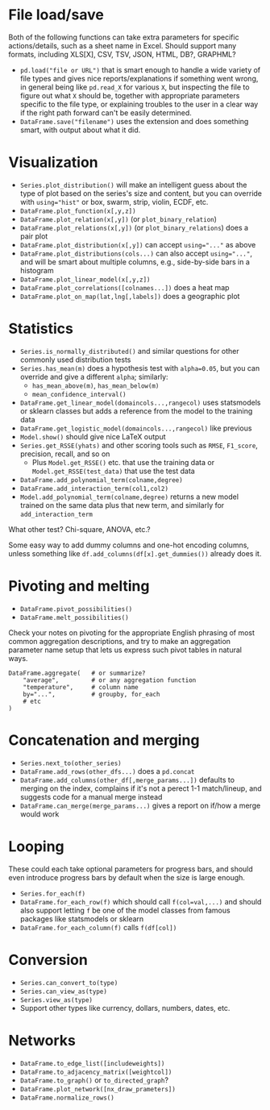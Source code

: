 
# File load/save

Both of the following functions can take extra parameters for specific
actions/details, such as a sheet name in Excel.  Should support many
formats, including XLS[X], CSV, TSV, JSON, HTML, DB?, GRAPHML?

 * `pd.load("file or URL")` that is smart enough to handle a wide variety
   of file types and gives nice reports/explanations if something went
   wrong, in general being like `pd.read_X` for various `X`, but inspecting
   the file to figure out what `X` should be, together with appropriate
   parameters specific to the file type, or explaining troubles to the user
   in a clear way if the right path forward can't be easily determined.
 * `DataFrame.save("filename")` uses the extension and does something
   smart, with output about what it did.

# Visualization

 * `Series.plot_distribution()` will make an intelligent guess about the
   type of plot based on the series's size and content, but you can
   override with `using="hist"` or box, swarm, strip, violin, ECDF, etc.
 * `DataFrame.plot_function(x[,y,z])`
 * `DataFrame.plot_relation(x[,y])` (or `plot_binary_relation`)
 * `DataFrame.plot_relations(x[,y])` (or `plot_binary_relations`) does a
   pair plot
 * `DataFrame.plot_distribution(x[,y])` can accept `using="..."` as above
 * `DataFrame.plot_distributions(cols...)` can also accept `using="..."`,
   and will be smart about multiple columns, e.g., side-by-side bars in a
   histogram
 * `DataFrame.plot_linear_model(x[,y,z])`
 * `DataFrame.plot_correlations([colnames...])` does a heat map
 * `DataFrame.plot_on_map(lat,lng[,labels])` does a geographic plot

# Statistics

 * `Series.is_normally_distributed()` and similar questions for other
   commonly used distribution tests
 * `Series.has_mean(m)` does a hypothesis test with `alpha=0.05`, but you
   can override and give a different `alpha`; similarly:
    * `has_mean_above(m)`, `has_mean_below(m)`
    * `mean_confidence_interval()`
 * `DataFrame.get_linear_model(domaincols...,rangecol)` uses statsmodels
   or sklearn classes but adds a reference from the model to the training
   data
 * `DataFrame.get_logistic_model(domaincols...,rangecol)` like previous
 * `Model.show()` should give nice LaTeX output
 * `Series.get_RSSE(yhats)` and other scoring tools such as `RMSE`,
   `F1_score`, precision, recall, and so on
    * Plus `Model.get_RSSE()` etc. that use the training data or
      `Model.get_RSSE(test_data)` that use the test data
 * `DataFrame.add_polynomial_term(colname,degree)`
 * `DataFrame.add_interaction_term(col1,col2)`
 * `Model.add_polynomial_term(colname,degree)` returns a new model trained
   on the same data plus that new term, and similarly for
   `add_interaction_term`

What other test?  Chi-square, ANOVA, etc.?

Some easy way to add dummy columns and one-hot encoding columns, unless
something like `df.add_columns(df[x].get_dummies())` already does it.

# Pivoting and melting

 * `DataFrame.pivot_possibilities()`
 * `DataFrame.melt_possibilities()`

Check your notes on pivoting for the appropriate English phrasing of most
common aggregation descriptions, and try to make an aggregation parameter
name setup that lets us express such pivot tables in natural ways.
```
DataFrame.aggregate(   # or summarize?
    "average",         # or any aggregation function
    "temperature",     # column name
    by="...",          # groupby, for_each
    # etc
)
```

# Concatenation and merging

 * `Series.next_to(other_series)`
 * `DataFrame.add_rows(other_dfs...)` does a `pd.concat`
 * `DataFrame.add_columns(other_df[,merge_params...])` defaults to merging
   on the index, complains if it's not a perect 1-1 match/lineup, and
   suggests code for a manual merge instead
 * `DataFrame.can_merge(merge_params...)` gives a report on if/how a merge
   would work

# Looping

These could each take optional parameters for progress bars, and should
even introduce progress bars by default when the size is large enough.

 * `Series.for_each(f)`
 * `DataFrame.for_each_row(f)` which should call `f(col=val,...)` and
   should also support letting `f` be one of the model classes from famous
   packages like statsmodels or sklearn
 * `DataFrame.for_each_column(f)` calls `f(df[col])`

# Conversion

 * `Series.can_convert_to(type)`
 * `Series.can_view_as(type)`
 * `Series.view_as(type)`
 * Support other types like currency, dollars, numbers, dates, etc.

# Networks

 * `DataFrame.to_edge_list([includeweights])`
 * `DataFrame.to_adjacency_matrix([weightcol])`
 * `DataFrame.to_graph()` or `to_directed_graph`?
 * `DataFrame.plot_network([nx_draw_prameters])`
 * `DataFrame.normalize_rows()`
